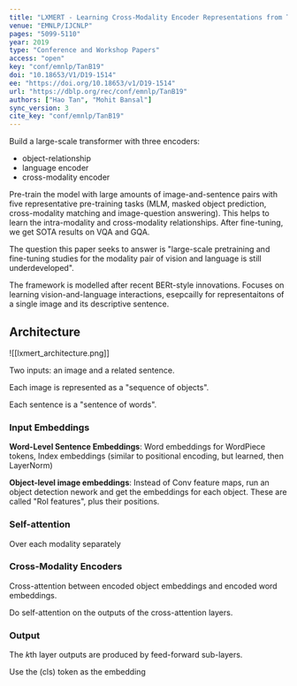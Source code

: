 ```yaml
---
title: "LXMERT - Learning Cross-Modality Encoder Representations from Transformers."
venue: "EMNLP/IJCNLP"
pages: "5099-5110"
year: 2019
type: "Conference and Workshop Papers"
access: "open"
key: "conf/emnlp/TanB19"
doi: "10.18653/V1/D19-1514"
ee: "https://doi.org/10.18653/v1/D19-1514"
url: "https://dblp.org/rec/conf/emnlp/TanB19"
authors: ["Hao Tan", "Mohit Bansal"]
sync_version: 3
cite_key: "conf/emnlp/TanB19"
---
```


Build a large-scale transformer with three encoders:
 - object-relationship
 - language encoder
 - cross-modality encoder

Pre-train the model with large amounts of image-and-sentence pairs with five representative pre-training tasks (MLM, masked object prediction, cross-modality matching and image-question answering). This helps to learn the intra-modality and cross-modality relationships. After fine-tuning, we get SOTA results on VQA and GQA.

The question this paper seeks to answer is "large-scale pretraining and fine-tuning studies for the modality pair of vision and language is still underdeveloped".

The framework is modelled after recent BERt-style innovations. Focuses on learning vision-and-language interactions, esepcailly for representaitons of a single image and its descriptive sentence.


## Architecture

![[lxmert_architecture.png]]

Two inputs: an image and a related sentence.

Each image is represented as a "sequence of objects".

Each sentence is a "sentence of words".

### Input Embeddings

**Word-Level Sentence Embeddings**: Word embeddings for WordPiece tokens, Index embeddings (similar to positional encoding, but learned, then LayerNorm)

**Object-level image embeddings**: Instead of Conv feature maps, run an object detection nework and get the embeddings for each object. These are called "RoI features", plus their positions.

### Self-attention

Over each modality separately

### Cross-Modality Encoders

Cross-attention between encoded object embeddings and encoded word embeddings.

Do self-attention on the outputs of the cross-attention layers.

### Output

The $k$th layer outputs are produced by feed-forward sub-layers.

Use the (cls) token as the embedding